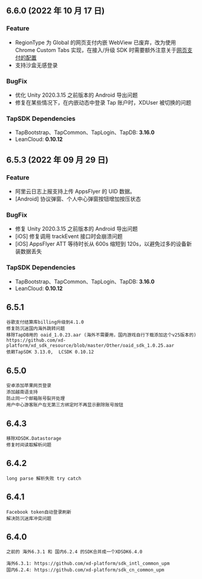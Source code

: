 ## 6.6.0 (2022 年 10 月 17 日)

### Feature

- RegionType 为 Global 的网页支付内嵌 WebView 已废弃，改为使用 Chrome Custom Tabs 实现，在接入/升级 SDK
时需要额外注意关于[网页支付的配置](https://docs.xdglobalapi.com/docs/guide/guide_unity_config)
- 支持沙盒无感登录

### BugFix

- 优化 Unity 2020.3.15 之前版本的 Android 导出问题
- 修复在某些情况下，在内嵌动态中登录 Tap 账户时，XDUser 被切换的问题

### TapSDK Dependencies

- TapBootstrap、TapCommon、TapLogin、TapDB: **3.16.0**
- LeanCloud: **0.10.12**
  
## 6.5.3 (2022 年 09 月 29 日)

### Feature

- 阿里云日志上报支持上传 AppsFlyer 的 UID 数据。
- [Android] 协议弹窗、个人中心弹窗按钮增加按压状态

### BugFix

- 修复 Unity 2020.3.15 之前版本的 Android 导出问题
- [iOS] 修复调用 trackEvent 接口时会崩溃问题
- [iOS] AppsFlyer ATT 等待时长从 600s 缩短到 120s，以避免过多的设备新装数据丢失

### TapSDK Dependencies

- TapBootstrap、TapCommon、TapLogin、TapDB: **3.16.0**
- LeanCloud: **0.10.12**
  
## 6.5.1
```
谷歌支付结算库billing升级到4.1.0 
修复防沉迷国内海外跳转问题
移除TapDB用的 oaid_1.0.23.aar (海外不需要用，国内游戏自行下载添加这个v25版本的) https://github.com/xd-platform/xd_sdk_resource/blob/master/Other/oaid_sdk_1.0.25.aar 
依赖TapSDK 3.13.0,  LCSDK 0.10.12
```

## 6.5.0
```
安卓添加苹果网页登录
添加越南语支持
防止同一个邮箱账号裂开处理
用户中心游客账户在无第三方绑定时不再显示删除账号按钮
```

## 6.4.3
```
移除XDSDK.Datastorage
修复时间读取解析问题 
```

## 6.4.2
```
long parse 解析失败 try catch 
```


## 6.4.1
```
Facebook token自动登录刷新
解决防沉迷库冲突问题
```

## 6.4.0
```
之前的 海外6.3.1 和 国内6.2.4 的SDK合并成一个XDSDK6.4.0

海外6.3.1: https://github.com/xd-platform/sdk_intl_common_upm
国内6.2.4: https://github.com/xd-platform/sdk_cn_common_upm
```